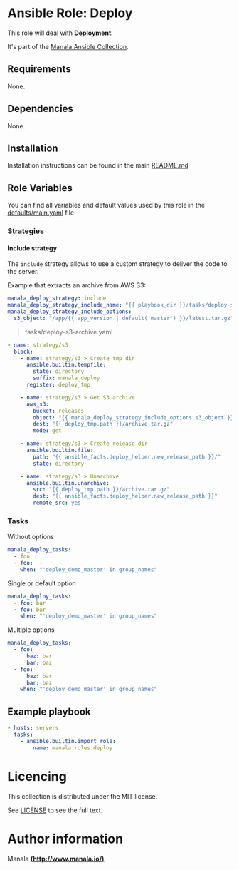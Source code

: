 # Ansible Role: Deploy

This role will deal with __Deployment__.

It's part of the [Manala Ansible Collection](https://galaxy.ansible.com/manala/roles).

## Requirements

None.

## Dependencies

None.

## Installation

Installation instructions can be found in the main [README.md](https://github.com/manala/ansible-roles/blob/main/README.md)

## Role Variables

You can find all variables and default values used by this role in the [defaults/main.yaml](./defaults/main.yaml) file

### Strategies

#### Include strategy

The `include` strategy allows to use a custom strategy to deliver the code to the server.

Example that extracts an archive from AWS S3:

```yaml
manala_deploy_strategy: include
manala_deploy_strategy_include_name: "{{ playbook_dir }}/tasks/deploy-s3-archive.yaml"
manala_deploy_strategy_include_options:
  s3_object: "/app/{{ app_version | default('master') }}/latest.tar.gz"
```

> tasks/deploy-s3-archive.yaml
```yaml
- name: strategy/s3
  block:
    - name: strategy/s3 > Create tmp dir
      ansible.builtin.tempfile:
        state: directory
        suffix: manala_deploy
      register: deploy_tmp

    - name: strategy/s3 > Get S3 archive
      aws_s3:
        bucket: releases
        object: "{{ manala_deploy_strategy_include_options.s3_object }}"
        dest: "{{ deploy_tmp.path }}/archive.tar.gz"
        mode: get

    - name: strategy/s3 > Create release dir
      ansible.builtin.file:
        path: "{{ ansible_facts.deploy_helper.new_release_path }}/"
        state: directory

    - name: strategy/s3 > Unarchive
      ansible.builtin.unarchive:
        src: "{{ deploy_tmp.path }}/archive.tar.gz"
        dest: "{{ ansible_facts.deploy_helper.new_release_path }}"
        remote_src: yes
```

### Tasks

Without options

```yaml
manala_deploy_tasks:
  - foo
  - foo:  ~
    when: "'deploy_demo_master' in group_names"
```

Single or default option

```yaml
manala_deploy_tasks:
  - foo: bar
  - foo: bar
    when: "'deploy_demo_master' in group_names"
```

Multiple options

```yaml
manala_deploy_tasks:
  - foo:
      baz: bar
      bar: baz
  - foo:
      baz: bar
      bar: baz
    when: "'deploy_demo_master' in group_names"
```

## Example playbook

```yaml
- hosts: servers
  tasks:
    - ansible.builtin.import_role:  
        name: manala.roles.deploy
```

# Licencing

This collection is distributed under the MIT license.

See [LICENSE](https://opensource.org/licenses/MIT) to see the full text.

# Author information

Manala [**(http://www.manala.io/)**](http://www.manala.io)
